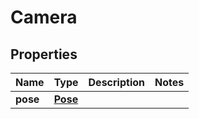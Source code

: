 
# Camera

## Properties
Name | Type | Description | Notes
------------ | ------------- | ------------- | -------------
**pose** | [**Pose**](Pose.md) |  | 



